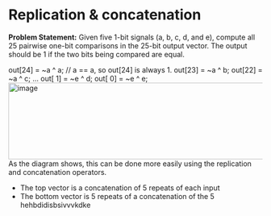 # Replication & concatenation
**Problem Statement:** Given five 1-bit signals (a, b, c, d, and e), compute all 25 pairwise one-bit comparisons in the 25-bit output vector. The output should be 1 if the two bits being compared are equal.

out[24] = ~a ^ a;   // a == a, so out[24] is always 1.
out[23] = ~a ^ b;
out[22] = ~a ^ c;
...
out[ 1] = ~e ^ d;
out[ 0] = ~e ^ e;</br>
<img width="510" height="152" alt="image" src="https://github.com/user-attachments/assets/5677b9ca-54c4-4ed7-85e9-552cb7770655" /></br>
As the diagram shows, this can be done more easily using the replication and concatenation operators.</br>
- The top vector is a concatenation of 5 repeats of each input </br>
- The bottom vector is 5 repeats of a concatenation of the 5
hehbdidisbsivvvkdke